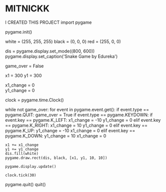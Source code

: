 # MITNICKK
I CREATED THIS PROJECT 
import pygame
 
pygame.init()
 
white = (255, 255, 255)
black = (0, 0, 0)
red = (255, 0, 0)
 
dis = pygame.display.set_mode((800, 600))
pygame.display.set_caption('Snake Game by Edureka')
 
game_over = False
 
x1 = 300
y1 = 300
 
x1_change = 0       
y1_change = 0
 
clock = pygame.time.Clock()
 
while not game_over:
    for event in pygame.event.get():
        if event.type == pygame.QUIT:
            game_over = True
        if event.type == pygame.KEYDOWN:
            if event.key == pygame.K_LEFT:
                x1_change = -10
                y1_change = 0
            elif event.key == pygame.K_RIGHT:
                x1_change = 10
                y1_change = 0
            elif event.key == pygame.K_UP:
                y1_change = -10
                x1_change = 0
            elif event.key == pygame.K_DOWN:
                y1_change = 10
                x1_change = 0
 
    x1 += x1_change
    y1 += y1_change
    dis.fill(white)
    pygame.draw.rect(dis, black, [x1, y1, 10, 10])
 
    pygame.display.update()
 
    clock.tick(30)
 
pygame.quit()
quit()
